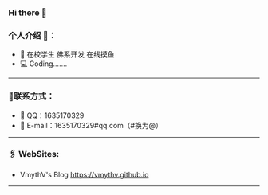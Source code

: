 ### Hi there 👋

<!--
**VmythV/VmythV** is a ✨ _special_ ✨ repository because its `README.md` (this file) appears on your GitHub profile.

Here are some ideas to get you started:

- 🔭 I’m currently working on ...
- 🌱 I’m currently learning ...
- 👯 I’m looking to collaborate on ...
- 🤔 I’m looking for help with ...
- 💬 Ask me about ...
- 📫 How to reach me: ...
- 😄 Pronouns: ...
- ⚡ Fun fact: ...
-->
### 个人介绍 🗿：

- 🏫 在校学生 佛系开发 在线摸鱼
- 💻 Coding.......
---

### 📝联系方式：

- 📡 QQ：1635170329
- 📧 E-mail：1635170329#qq.com（#换为@）

---

### 🖇  WebSites:

- VmythV's Blog <https://vmythv.github.io>

---
